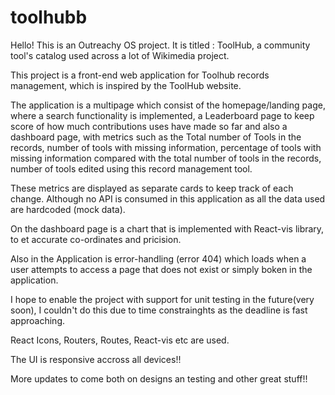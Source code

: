# toolhubb


Hello! 
This is an Outreachy OS project. It is titled : ToolHub, a community tool's catalog used across a lot of Wikimedia project. 

This project is a front-end web application for Toolhub records management, which is inspired by the ToolHub website. 


The application is a multipage which consist of the homepage/landing page, where a search functionality is implemented, a Leaderboard page to keep score of how much contributions uses have made so far and also a dashboard page, with metrics such as the Total number of Tools in the records, number of tools with missing information, percentage of tools with missing information compared with the total number of tools in the records, number of tools edited using this record management tool.

These metrics are displayed as separate cards to keep track of each change. Although no API is consumed in this application as all the data used are hardcoded (mock data).

On the dashboard page is a chart that is implemented with React-vis library, to et accurate co-ordinates and pricision. 

Also in the Application is error-handling (error 404) which loads when a user attempts to access a page that does not exist or simply boken in the application.

I hope to enable the project with support for unit testing in the future(very soon), I couldn't do this due to time constrainghts as the deadline is fast approaching.

React Icons, Routers, Routes, React-vis etc are used. 

The UI is responsive accross all devices!!

More updates to come both on designs an testing and other great stuff!!
